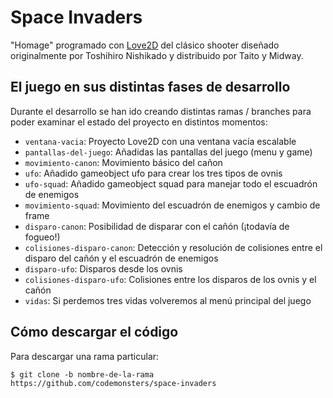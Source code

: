 # Space Invaders

"Homage" programado con [Love2D](https://love2d.org/) del clásico shooter diseñado originalmente por Toshihiro Nishikado y distribuido por Taito y Midway.

## El juego en sus distintas fases de desarrollo

Durante el desarrollo se han ido creando distintas ramas / branches para poder examinar el estado del proyecto en distintos momentos:

* `ventana-vacia`: Proyecto Love2D con una ventana vacía escalable
* `pantallas-del-juego`: Añadidas las pantallas del juego (menu y game)
* `movimiento-canon`: Movimiento básico del cañon
* `ufo`: Añadido gameobject ufo para crear los tres tipos de ovnis
* `ufo-squad`: Añadido gameobject squad para manejar todo el escuadrón de enemigos
* `movimiento-squad`: Movimiento del escuadrón de enemigos y cambio de frame
* `disparo-canon`: Posibilidad de disparar con el cañón (¡todavía de fogueo!)
* `colisiones-disparo-canon`: Detección y resolución de colisiones entre el disparo del cañón y el escuadrón de enemigos
* `disparo-ufo`: Disparos desde los ovnis
* `colisiones-disparo-ufo`: Colisiones entre los disparos de los ovnis y el cañón
* `vidas`: Si perdemos tres vidas volveremos al menú principal del juego

## Cómo descargar el código

Para descargar una rama particular:

`$ git clone -b nombre-de-la-rama https://github.com/codemonsters/space-invaders`
